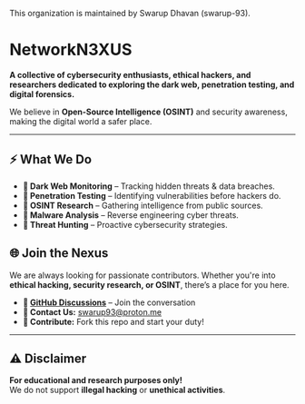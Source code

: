 This organization is maintained by Swarup Dhavan (swarup-93).

# NetworkN3XUS  
**A collective of cybersecurity enthusiasts, ethical hackers, and researchers dedicated to exploring the dark web, penetration testing, and digital forensics.**  

We believe in **Open-Source Intelligence (OSINT)** and security awareness, making the digital world a safer place.  

---

## ⚡ What We Do  
- **🔹 Dark Web Monitoring** – Tracking hidden threats & data breaches.  
- **🔹 Penetration Testing** – Identifying vulnerabilities before hackers do.  
- **🔹 OSINT Research** – Gathering intelligence from public sources.  
- **🔹 Malware Analysis** – Reverse engineering cyber threats.  
- **🔹 Threat Hunting** – Proactive cybersecurity strategies.  


## 🌐 Join the Nexus  
We are always looking for passionate contributors. Whether you're into **ethical hacking, security research, or OSINT**, there’s a place for you here.  

- **🔗 [GitHub Discussions](#)** – Join the conversation  
- **📧 Contact Us:** [swarup93@proton.me](#)  
- **🚀 Contribute:** Fork this repo and start your duty!  

---

## ⚠️ Disclaimer  
**For educational and research purposes only!**  
We do not support **illegal hacking** or **unethical activities**.  
